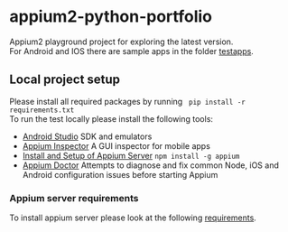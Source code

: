 # appium2-python-portfolio
Appium2 playground project for exploring the latest version.  
For Android and IOS there are sample apps in the folder [testapps](testapps).  

## Local project setup  
Please install all required packages by running ``` pip install -r requirements.txt```  
To run the test locally please install the following tools:  

- [Android Studio](https://developer.android.com/studio) SDK and emulators
- [Appium Inspector](https://github.com/appium/appium-inspector) A GUI inspector for mobile apps  
- [Install and Setup of Appium Server](https://dpgraham.github.io/appium-docs/setup/running-on-windows/) ````npm install -g appium````
- [Appium Doctor](https://github.com/appium/appium/tree/master/packages/doctor) Attempts to diagnose and fix common Node, iOS and Android configuration issues before starting Appium  

### Appium server requirements  
To install appium server please look at the following [requirements](https://appium.io/docs/en/2.0/intro/requirements/).







